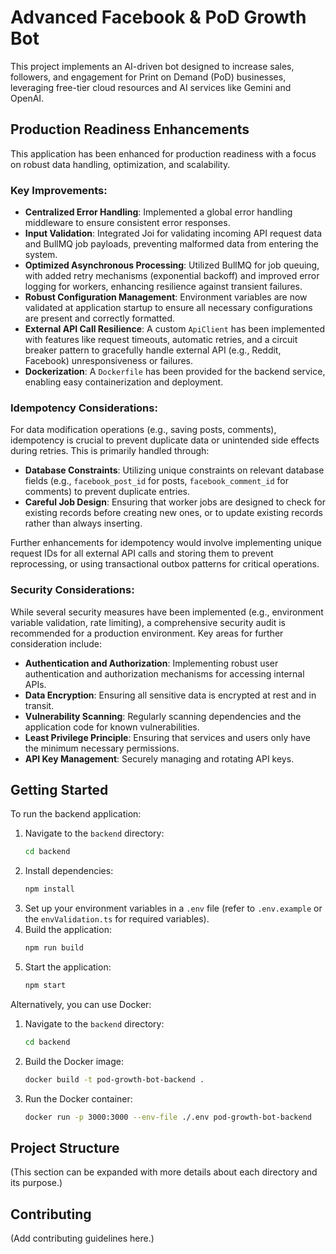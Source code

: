 # Advanced Facebook & PoD Growth Bot

This project implements an AI-driven bot designed to increase sales, followers, and engagement for Print on Demand (PoD) businesses, leveraging free-tier cloud resources and AI services like Gemini and OpenAI.

## Production Readiness Enhancements

This application has been enhanced for production readiness with a focus on robust data handling, optimization, and scalability.

### Key Improvements:

- **Centralized Error Handling**: Implemented a global error handling middleware to ensure consistent error responses.
- **Input Validation**: Integrated Joi for validating incoming API request data and BullMQ job payloads, preventing malformed data from entering the system.
- **Optimized Asynchronous Processing**: Utilized BullMQ for job queuing, with added retry mechanisms (exponential backoff) and improved error logging for workers, enhancing resilience against transient failures.
- **Robust Configuration Management**: Environment variables are now validated at application startup to ensure all necessary configurations are present and correctly formatted.
- **External API Call Resilience**: A custom `ApiClient` has been implemented with features like request timeouts, automatic retries, and a circuit breaker pattern to gracefully handle external API (e.g., Reddit, Facebook) unresponsiveness or failures.
- **Dockerization**: A `Dockerfile` has been provided for the backend service, enabling easy containerization and deployment.

### Idempotency Considerations:

For data modification operations (e.g., saving posts, comments), idempotency is crucial to prevent duplicate data or unintended side effects during retries. This is primarily handled through:
- **Database Constraints**: Utilizing unique constraints on relevant database fields (e.g., `facebook_post_id` for posts, `facebook_comment_id` for comments) to prevent duplicate entries.
- **Careful Job Design**: Ensuring that worker jobs are designed to check for existing records before creating new ones, or to update existing records rather than always inserting.

Further enhancements for idempotency would involve implementing unique request IDs for all external API calls and storing them to prevent reprocessing, or using transactional outbox patterns for critical operations.

### Security Considerations:

While several security measures have been implemented (e.g., environment variable validation, rate limiting), a comprehensive security audit is recommended for a production environment. Key areas for further consideration include:
- **Authentication and Authorization**: Implementing robust user authentication and authorization mechanisms for accessing internal APIs.
- **Data Encryption**: Ensuring all sensitive data is encrypted at rest and in transit.
- **Vulnerability Scanning**: Regularly scanning dependencies and the application code for known vulnerabilities.
- **Least Privilege Principle**: Ensuring that services and users only have the minimum necessary permissions.
- **API Key Management**: Securely managing and rotating API keys.

## Getting Started

To run the backend application:

1.  Navigate to the `backend` directory:
    ```bash
    cd backend
    ```
2.  Install dependencies:
    ```bash
    npm install
    ```
3.  Set up your environment variables in a `.env` file (refer to `.env.example` or the `envValidation.ts` for required variables).
4.  Build the application:
    ```bash
    npm run build
    ```
5.  Start the application:
    ```bash
    npm start
    ```

Alternatively, you can use Docker:

1.  Navigate to the `backend` directory:
    ```bash
    cd backend
    ```
2.  Build the Docker image:
    ```bash
    docker build -t pod-growth-bot-backend .
    ```
3.  Run the Docker container:
    ```bash
    docker run -p 3000:3000 --env-file ./.env pod-growth-bot-backend
    ```

## Project Structure

(This section can be expanded with more details about each directory and its purpose.)

## Contributing

(Add contributing guidelines here.)
